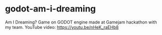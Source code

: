 # godot-am-i-dreaming
Am I Dreaming? Game on GODOT engine made at Gamejam hackathon with my team. 
YouTube video: https://youtu.be/nHeK_raEHb8